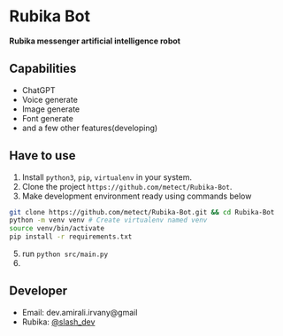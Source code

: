 # Rubika ‌‌Bot
**Rubika messenger artificial intelligence robot**


## Capabilities
- ChatGPT
- Voice generate
- Image generate
- Font generate
- and a few other features(developing)

## Have to use

1. Install   `python3`, `pip`, `virtualenv` in your system.
2. Clone the project `https://github.com/metect/Rubika-Bot`.
3. Make development environment ready using commands below
```bash
git clone https://github.com/metect/Rubika-Bot.git && cd Rubika-Bot
python -m venv venv # Create virtualenv named venv
source venv/bin/activate
pip install -r requirements.txt
```
5. run `python src/main.py`
6. 

## Developer 
- Email: dev.amirali.irvany@gmail
- Rubika: [@slash_dev](https://rubika.ir/slash_dev)
